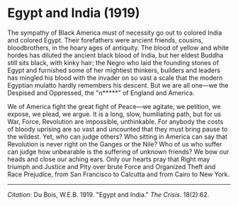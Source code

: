 # Egypt and India (1919)

The sympathy of Black America must of necessity go out to colored India and colored Egypt. Their forefathers were ancient friends, cousins, bloodbrothers, in the hoary ages of antiquity. The blood of yellow and white hordes has diluted the ancient black blood of India, but her eldest Buddha still sits black, with kinky hair; the Negro who laid the founding stones of Egypt and furnished some of her mightiest thinkers, builders and leaders has mingled his blood with the invader on so vast a scale that the modern Egyptian mulatto hardly remembers his descent. But we are all one—we the Despised and Oppressed, the "n*****" of England and America.

We of America fight the great fight of Peace—we agitate, we petition, we expose, we plead, we argue. It is a long, slow, humiliating path, but for us War, Force, Revolution are impossible, unthinkable. For anybody the costs of bloody uprising are so vast and uncounted that they must bring pause to the wildest. Yet, who can judge others? Who sitting in America can say that Revolution is never right on the Ganges or the Nile? Who of us who suffer can judge how unbearable is the suffering of unknown friends? We bow our heads and close our aching ears. Only our hearts pray that Right may triumph and Justice and Pity over brute Force and Organized Theft and Race Prejudice, from San Francisco to Calcutta and from Cairo to New York.

______________
*Citation:* Du Bois, W.E.B. 1919. "Egypt and India." *The Crisis*. 18(2):62.
